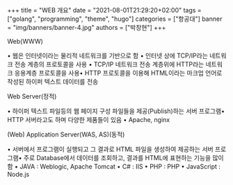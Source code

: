 +++
title = "WEB 개요"
date = "2021-08-01T21:29:20+02:00"
tags = ["golang", "programming", "theme", "hugo"]
categories = ["항공대"]
banner = "img/banners/banner-4.jpg"
authors = ["박창현"]
+++



Web(WWW)

• 웹은 인터넷이라는 물리적 네트워크를 기반으로 함
• 인터넷 상에 TCP/IP라는 네트워크 전송 계층의 프로토콜을 사용
• TCP/IP 네트워크 전송 계층위에 HTTP라는 네트워크 응용계층 프로토콜을 사용• HTTP 프로토콜을 이용해 HTML이라는 마크업 언어로 작성된 하이퍼 텍스트 데이터를 전송


Web Server(정적)

• 하이퍼 텍스트 파일등의 웹 페이지 구성 파일들을 제공(Publish)하는 서버 프로그램• HTTP 서버라고도 하며 다양한 제품들이 있음
• Apache, nginx


(Web) Application Server(WAS, AS)(동적)

• 서버에서 프로그램이 실행되고 그 결과로 HTML 파일을 생성하여 제공하는 서버 프로그램• 주로 Database에서 데이터를 조회하고, 결과를 HTML에 표현하는 기능을 많이 함
• JAVA : Weblogic, Apache Tomcat
• C# : IIS
• PHP : PHP
• JavaScript : Node.js